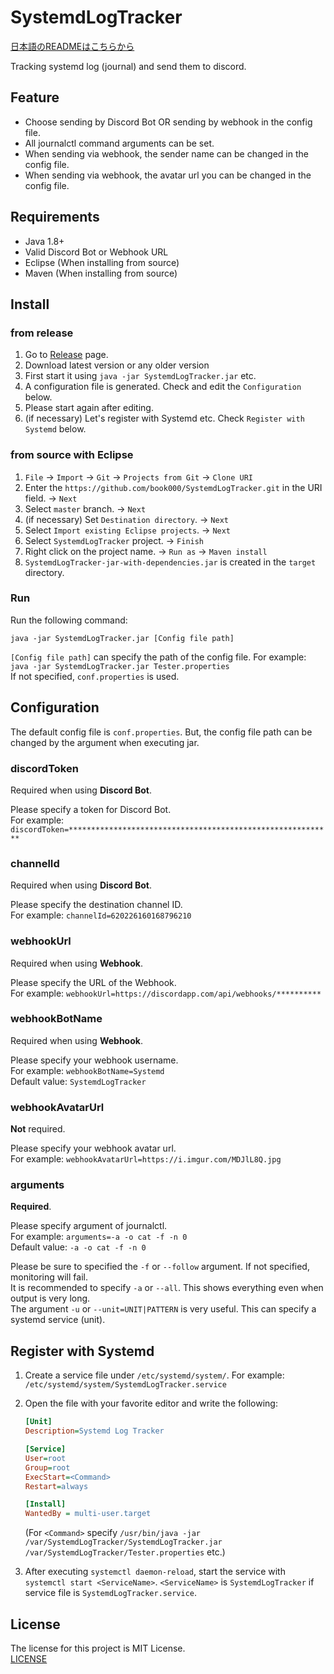 # SystemdLogTracker

[日本語のREADMEはこちらから](https://github.com/book000/SystemdLogTracker/blob/master/README-ja.md)

Tracking systemd log (journal) and send them to discord.

## Feature

- Choose sending by Discord Bot OR sending by webhook in the config file.
- All journalctl command arguments can be set.
- When sending via webhook, the sender name can be changed in the config file.
- When sending via webhook, the avatar url you can be changed in the config file.

## Requirements

- Java 1.8+
- Valid Discord Bot or Webhook URL
- Eclipse (When installing from source)
- Maven (When installing from source)

## Install

### from release

1. Go to [Release](https://github.com/book000/SystemdLogTracker/releases) page.
2. Download latest version or any older version
3. First start it using `java -jar SystemdLogTracker.jar` etc.
4. A configuration file is generated. Check and edit the `Configuration` below.
5. Please start again after editing.
6. (if necessary) Let's register with Systemd etc. Check `Register with Systemd` below.

### from source with Eclipse

1. `File` -> `Import` -> `Git` -> `Projects from Git` -> `Clone URI`
2. Enter the `https://github.com/book000/SystemdLogTracker.git` in the URI field. -> `Next`
3. Select `master` branch. -> `Next`
4. (if necessary) Set `Destination directory`. -> `Next`
5. Select `Import existing Eclipse projects`. -> `Next`
6. Select `SystemdLogTracker` project. -> `Finish`
7. Right click on the project name. -> `Run as` -> `Maven install`
8. `SystemdLogTracker-jar-with-dependencies.jar` is created in the `target` directory.

### Run

Run the following command:

```shell
java -jar SystemdLogTracker.jar [Config file path]
```

`[Config file path]` can specify the path of the config file. For example: `java -jar SystemdLogTracker.jar Tester.properties`  
If not specified, `conf.properties` is used.

## Configuration

The default config file is `conf.properties`. But, the config file path can be changed by the argument when executing jar.

### discordToken

Required when using **Discord Bot**.

Please specify a token for Discord Bot.  
For example: `discordToken=***********************************************************`

### channelId

Required when using **Discord Bot**.

Please specify the destination channel ID.  
For example: `channelId=620226160168796210`

### webhookUrl

Required when using **Webhook**.

Please specify the URL of the Webhook.  
For example: `webhookUrl=https://discordapp.com/api/webhooks/**********`

### webhookBotName

Required when using **Webhook**.

Please specify your webhook username.  
For example: `webhookBotName=Systemd`  
Default value: `SystemdLogTracker`

### webhookAvatarUrl

**Not** required.

Please specify your webhook avatar url.  
For example: `webhookAvatarUrl=https://i.imgur.com/MDJlL8Q.jpg`

### arguments

**Required**.

Please specify argument of journalctl.  
For example: `arguments=-a -o cat -f -n 0`  
Default value: `-a -o cat -f -n 0`

Please be sure to specified the `-f` or `--follow` argument. If not specified, monitoring will fail.  
It is recommended to specify `-a` or `--all`. This shows everything even when output is very long.  
The argument `-u` or `--unit=UNIT|PATTERN` is very useful. This can specify a systemd service (unit).

## Register with Systemd

1. Create a service file under `/etc/systemd/system/`. For example: `/etc/systemd/system/SystemdLogTracker.service`
2. Open the file with your favorite editor and write the following:

   ```ini
   [Unit]
   Description=Systemd Log Tracker

   [Service]
   User=root
   Group=root
   ExecStart=<Command>
   Restart=always

   [Install]
   WantedBy = multi-user.target
   ```

   (For `<Command>` specify `/usr/bin/java -jar /var/SystemdLogTracker/SystemdLogTracker.jar /var/SystemdLogTracker/Tester.properties` etc.)
3. After executing `systemctl daemon-reload`, start the service with `systemctl start <ServiceName>`. `<ServiceName>` is `SystemdLogTracker` if service file is `SystemdLogTracker.service`.

## License

The license for this project is MIT License.  
[LICENSE](https://github.com/book000/SystemdLogTracker/blob/master/LICENSE)
